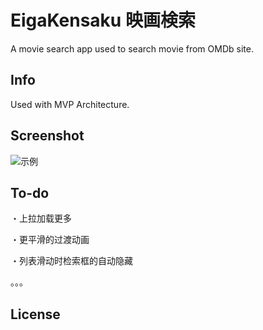 EigaKensaku 映画検索
======
A movie search app used to search movie from OMDb site.

Info
--------
Used with MVP Architecture.

Screenshot
--------
![示例](https://github.com/ellisonchan/EigaKensaku/blob/master/screenshots/MovieSearcher.png)

To-do
--------

・上拉加载更多

・更平滑的过渡动画

・列表滑动时检索框的自动隐藏

。。。

License
--------

